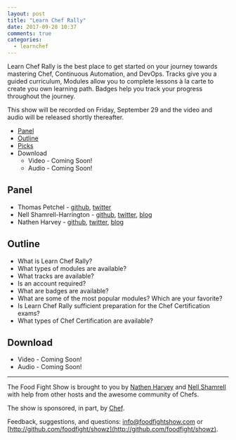```yaml
---
layout: post
title: "Learn Chef Rally"
date: 2017-09-28 10:37
comments: true
categories:
  - learnchef
---
```

Learn Chef Rally is the best place to get started on your journey towards mastering Chef, Continuous Automation, and DevOps.  Tracks give you a guided curriculum, Modules allow you to complete lessons à la carte to create you own learning path.  Badges help you track your progress throughout the journey.

This show will be recorded on Friday, September 29 and the video and audio will be released shortly thereafter.

* [Panel](http://foodfightshow.org/2017/09/learn-chef-rally.html#panel)
* [Outline](http://foodfightshow.org/2017/09/learn-chef-rally.html#outline)
* [Picks](http://foodfightshow.org/2017/09/learn-chef-rally.html#picks)
* Download
  * Video - Coming Soon!
  * Audio - Coming Soon!

Panel<a name="panel"></a>
-----

* Thomas Petchel - [github](https://github.com/tpetchel), [twitter](https://twitter.com/tpetchel)
* Nell Shamrell-Harrington - [github](https://github.com/nellshamrell), [twitter](https://twitter.com/nellshamrell), [blog](http://nellshamrell.com/)
* Nathen Harvey - [github](http://github.com/nathenharvey), [twitter](http://twitter.com/nathenharvey), [blog](http://nathenharvey.com)

Outline<a name="outline"></a>
-------

* What is Learn Chef Rally?
* What types of modules are available?
* What tracks are available?
* Is an account required?
* What are badges are available?
* What are some of the most popular modules?  Which are your favorite?
* Is Learn Chef Rally sufficient preparation for the Chef Certification exams?
* What types of Chef Certification are available?

Download
--------
* Video - Coming Soon!
* Audio - Coming Soon!

<hr />

The Food Fight Show is brought to you by [Nathen Harvey](https://twitter.com/nathenharvey) and [Nell Shamrell](https://twitter.com/nellshamrell) with help from other hosts and the awesome community of Chefs.

The show is sponsored, in part, by [Chef](http://www.chef.io).

Feedback, suggestions, and questions:  [info@foodfightshow.com](mailto:info@foodfightshow.com) or  [http://github.com/foodfight/showz](http://github.com/foodfight/showz).

